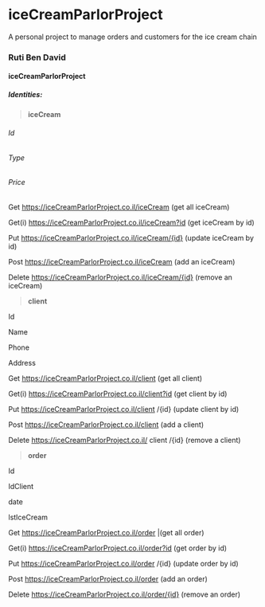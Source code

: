 # iceCreamParlorProject
A personal project to manage orders and customers for the ice cream chain
### Ruti Ben David
#### iceCreamParlorProject
##### Identities:
> __iceCream__

###### Id
###### Type
###### Price




Get  https://iceCreamParlorProject.co.il/iceCream (get all iceCream)

Get(i)  https://iceCreamParlorProject.co.il/iceCream?id (get iceCream by id)

Put  https://iceCreamParlorProject.co.il/iceCream/{id} (update iceCream by id)

Post   https://iceCreamParlorProject.co.il/iceCream (add an iceCream)

Delete   https://iceCreamParlorProject.co.il/iceCream/{id} (remove an iceCream)

> __client__

Id

Name

Phone

Address

Get   https://iceCreamParlorProject.co.il/client (get all client)

Get(i)  https://iceCreamParlorProject.co.il/client?id (get client by id)

Put  https://iceCreamParlorProject.co.il/client /{id} (update client by id)

Post   https://iceCreamParlorProject.co.il/client (add a client)

Delete https://iceCreamParlorProject.co.il/ client /{id} (remove a client)

> __order__

Id

IdClient

date

lstIceCream

Get  https://iceCreamParlorProject.co.il/order |(get all order)

Get(i) https://iceCreamParlorProject.co.il/order?id (get order by id)

Put  https://iceCreamParlorProject.co.il/order /{id} (update order by id)

Post   https://iceCreamParlorProject.co.il/order (add an order)

Delete https://iceCreamParlorProject.co.il/order/{id} (remove an order)

